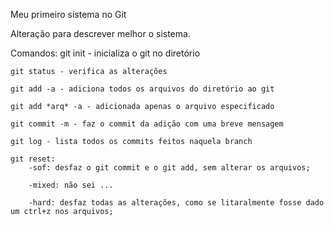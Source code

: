 Meu primeiro sistema no Git

Alteração para descrever melhor o sistema.

Comandos:
    git init - inicializa o git no diretório

    git status - verifica as alterações 

    git add -a - adiciona todos os arquivos do diretório ao git

    git add *arq* -a - adicionada apenas o arquivo especificado

    git commit -m - faz o commit da adição com uma breve mensagem 

    git log - lista todos os commits feitos naquela branch

    git reset:
        -sof: desfaz o git commit e o git add, sem alterar os arquivos;

        -mixed: não sei ...

        -hard: desfaz todas as alterações, como se litaralmente fosse dado um ctrl+z nos arquivos;

    
